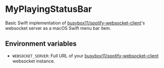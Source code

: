 # MyPlayingStatusBar

Basic Swift implementation of [busybox11/spotify-websocket-client](https://github.com/busybox11/spotify-websocket-client)'s websocket server as a macOS Swift menu bar item.

## Environment variables

- `WEBSOCKET_SERVER`: Full URL of your [busybox11/spotify-websocket-client](https://github.com/busybox11/spotify-websocket-client) websocket instance.
